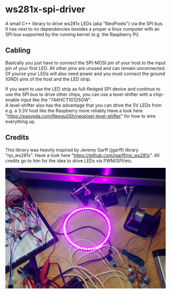 # ws281x-spi-driver
A small C++ library to drive ws281x LEDs (aka "NeoPixels") via the SPI bus.  
It has next to no dependencies besides a proper a linux computer with an SPI bus supported by the running kernel (e.g. the Raspberry Pi).

## Cabling
Basically you just have to connect the SPI-MOSI pin of your host to the input pin of your first LED.
All other pins are unused and can remain unconnected.
Of yourse your LEDs will also need power and you must connect the ground (GND) pins of the host and the LED strip.

If you want to use the LED strip as full-fledged SPI device and continue to use the SPI bus to drive other chips, you can use a level-shifter with a chip-enable input like the "74AHCT1G125GW".  
A level-shifter also has the advantage that you can drive the 5V LEDs from e.g. a 3.3V host like the Raspberry more reliably
Have a look here "https://easyeda.com/Neegu0Sh/neopixel-level-shifter" for how to wire everything up.

## Credits
This library was heavily inspired by Jeremy Garff (jgarff) library "rpi_ws281x". Have a look here "https://github.com/jgarff/rpi_ws281x". All credits go to him for the idea to drive LEDs via PWM/SPI/etc.

![alt text](https://raw.githubusercontent.com/SIGSEGV111/ws281x-spi-driver/master/led-ring-example.jpg "LED Ring")

